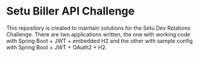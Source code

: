# Setu Biller API Challenge
This repository is created to maintain solutions for the Setu Dev Relations Challenge. There are two applications written, the one with working code with Spring Boot + JWT + embedded H2 and the other with sample config with Spring Boot + JWT + OAuth2 + H2. 
